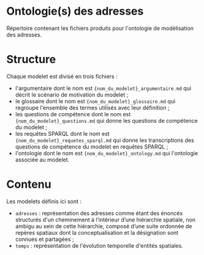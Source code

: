 # Ontologie(s) des adresses
Répertoire contenant les fichiers produits pour l'ontologie de modélisation des adresses.

# Structure

Chaque modelet est divisé en trois fichiers : 
* l'argumentaire dont le nom est `{nom_du_modelet}_argumentaire.md` qui décrit le scénario de motivation du modelet ;
* le glossaire dont le nom est `{nom_du_modelet}_glossaire.md` qui regroupe l'ensemble des termes utilisés avec leur définition ; 
* les questions de compétence dont le nom est `{nom_du_modelet}_questions.md` qui donne les questions de compétence du modelet ;
* les requêtes SPARQL dont le nom est `{nom_du_modelet}_requetes_sparql.md` qui donne les transcriptions des questions de compétence du modelet en requêtes SPARQL ;
* l'ontologie dont le nom est `{nom_du_modelet}_ontology.md` qui l'ontologie associée au modelet.

# Contenu

Les modelets définis ici sont :
* `adresses` : représentation des adresses comme étant des énoncés structurés d'un cheminement à l’intérieur d’une hiérarchie spatiale, non ambigu au sein de cette hiérarchie, composé d’une suite ordonnée de repères spatiaux dont la conceptualisation et la désignation sont connues et partagées ;
* `temps` : représentation de l'évolution temporelle d'entités spatiales.
